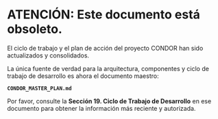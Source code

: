 # ATENCIÓN: Este documento está obsoleto.

El ciclo de trabajo y el plan de acción del proyecto CONDOR han sido actualizados y consolidados.

La única fuente de verdad para la arquitectura, componentes y ciclo de trabajo de desarrollo es ahora el documento maestro:

**`CONDOR_MASTER_PLAN.md`**

Por favor, consulte la **Sección 19. Ciclo de Trabajo de Desarrollo** en ese documento para obtener la información más reciente y autorizada.
